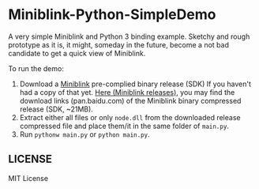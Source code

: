 # Miniblink-Python-SimpleDemo

A very simple Miniblink and Python 3 binding example. Sketchy and rough  prototype as it is, it might, someday in the future, become a not bad candidate to get a quick view of Miniblink.

To run the demo: 

1. Download a [Miniblink](https://github.com/weolar/miniblink49) pre-complied binary release (SDK) If you haven't had a copy of that yet.  [Here (Miniblink releases)](https://github.com/weolar/miniblink49/releases), you may find the download links (pan.baidu.com) of the Miniblink binary compressed release (SDK, ~21MB).
2. Extract either all files or only `node.dll` from the downloaded release compressed file and place them/it in the same folder of `main.py`.
3. Run `pythonw main.py` or `python main.py`.

## LICENSE

MIT License